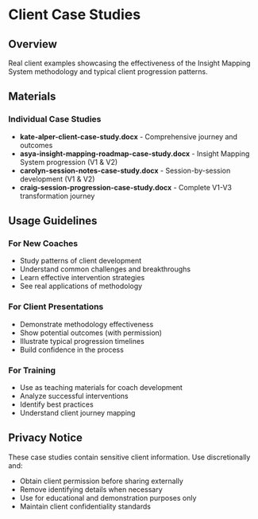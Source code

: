# Client Case Studies

## Overview
Real client examples showcasing the effectiveness of the Insight Mapping System methodology and typical client progression patterns.

## Materials

### Individual Case Studies
- **kate-alper-client-case-study.docx** - Comprehensive journey and outcomes
- **asya-insight-mapping-roadmap-case-study.docx** - Insight Mapping System progression (V1 & V2)
- **carolyn-session-notes-case-study.docx** - Session-by-session development (V1 & V2)
- **craig-session-progression-case-study.docx** - Complete V1-V3 transformation journey

## Usage Guidelines

### For New Coaches
- Study patterns of client development
- Understand common challenges and breakthroughs
- Learn effective intervention strategies
- See real applications of methodology

### For Client Presentations
- Demonstrate methodology effectiveness
- Show potential outcomes (with permission)
- Illustrate typical progression timelines
- Build confidence in the process

### For Training
- Use as teaching materials for coach development
- Analyze successful interventions
- Identify best practices
- Understand client journey mapping

## Privacy Notice
These case studies contain sensitive client information. Use discretionally and:
- Obtain client permission before sharing externally
- Remove identifying details when necessary
- Use for educational and demonstration purposes only
- Maintain client confidentiality standards